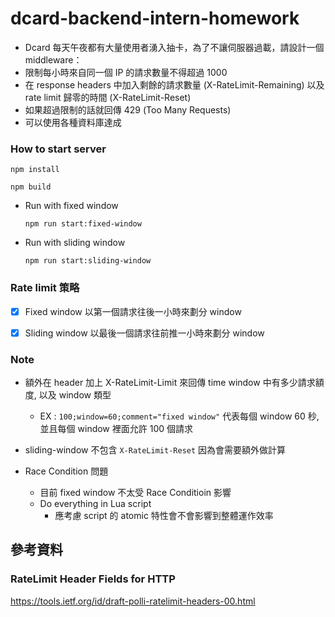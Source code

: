# dcard-backend-intern-homework

-   Dcard 每天午夜都有大量使用者湧入抽卡，為了不讓伺服器過載，請設計一個 middleware：
-   限制每小時來自同一個 IP 的請求數量不得超過 1000
-   在 response headers 中加入剩餘的請求數量 (X-RateLimit-Remaining) 以及 rate limit 歸零的時間 (X-RateLimit-Reset)
-   如果超過限制的話就回傳 429 (Too Many Requests)
-   可以使用各種資料庫達成

### How to start server

`npm install`

`npm build`

-   Run with fixed window
 
    `npm run start:fixed-window`

-   Run with sliding window
 
    `npm run start:sliding-window`

### Rate limit 策略

-   [x] Fixed window
        以第一個請求往後一小時來劃分 window

-   [x] Sliding window
        以最後一個請求往前推一小時來劃分 window

### Note

-   額外在 header 加上 X-RateLimit-Limit 來回傳 time window 中有多少請求額度, 以及 window 類型

    -   EX : `100;window=60;comment="fixed window"` 代表每個 window 60 秒,並且每個 window 裡面允許 100 個請求

-   sliding-window 不包含 `X-RateLimit-Reset` 因為會需要額外做計算

-   Race Condition 問題
    -   目前 fixed window 不太受 Race Conditioin 影響
    -   Do everything in Lua script
        -   應考慮 script 的 atomic 特性會不會影響到整體運作效率

## 參考資料

### RateLimit Header Fields for HTTP

https://tools.ietf.org/id/draft-polli-ratelimit-headers-00.html
